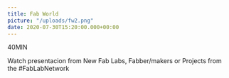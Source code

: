 ```yaml
---
title: Fab World
picture: "/uploads/fw2.png"
date: 2020-07-30T15:20:00.000+00:00
---
```


40MIN


Watch presentacion from New Fab Labs, Fabber/makers or Projects from the #FabLabNetwork


